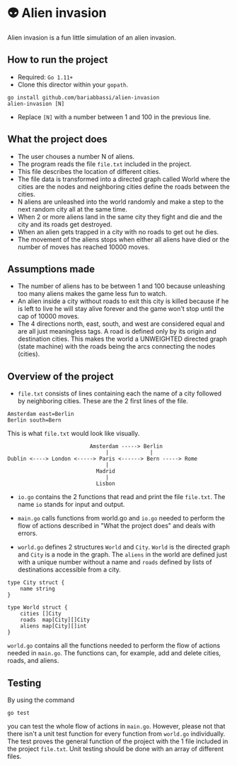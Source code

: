 # :alien: Alien invasion
Alien invasion is a fun little simulation of an alien invasion.

## How to run the project
- Required: ```Go 1.11+```
- Clone this director within your ```gopath```.
```
go install github.com/bariabbassi/alien-invasion
alien-invasion [N]
```
- Replace ```[N]``` with a number between 1 and 100 in the previous line.

## What the project does
- The user chouses a number N of aliens.
- The program reads the file ```file.txt``` included in the project.
- This file describes the location of different cities.
- The file data is transformed into a directed graph called World where the cities are the nodes and neighboring cities define the roads between the cities.
- N aliens are unleashed into the world randomly and make a step to the next random city all at the same time.
- When 2 or more aliens land in the same city they fight and die and the city and its roads get destroyed.
- When an alien gets trapped in a city with no roads to get out he dies.
- The movement of the aliens stops when either all aliens have died or the number of moves has reached 10000 moves.

## Assumptions made
- The number of aliens has to be between 1 and 100 because unleashing too many aliens makes the game less fun to watch.
- An alien inside a city without roads to exit this city is killed because if he is left to live he will stay alive forever and the game won't stop until the cap of 10000 moves.
- The 4 directions north, east, south, and west are considered equal and are all just meaningless tags. A road is defined only by its origin and destination cities. This makes the world a UNWEIGHTED directed graph (state machine) with the roads being the arcs connecting the nodes (cities).

## Overview of the project
- ```file.txt``` consists of lines containing each the name of a city followed by neighboring cities. These are the 2 first lines of the file.
```
Amsterdam east=Berlin
Berlin south=Bern
```

This is what ```file.txt``` would look like visually.
```
                          Amsterdam -----> Berlin
                               |             |
Dublin <----> London <-----> Paris <------> Bern -----> Rome
                               |
                            Madrid
                               |
                            Lisbon
```

- ```io.go``` contains the 2 functions that read and print the file ```file.txt```. The name ```io``` stands for input and output.

- ```main.go``` calls functions from world.go and ```io.go``` needed to perform the flow of actions described in "What the project does" and deals with errors.

- ```world.go``` defines 2 structures ```World``` and ```City```. ```World``` is the directed graph and ```City``` is a node in the graph. The ```aliens``` in the world are defined just with a unique number without a name and ```roads``` defined by lists of destinations accessible from a city.
```
type City struct {
	name string
}
```
```
type World struct {
	cities []City
	roads  map[City][]City
	aliens map[City][]int
}
```
```world.go``` contains all the functions needed to perform the flow of actions needed in ```main.go```. The functions can, for example, add and delete cities, roads, and aliens.

## Testing
By using the command
```
go test
```
you can test the whole flow of actions in ```main.go```. However, please not that there isn't a unit test function for every function from ```world.go``` individually. The test proves the general function of the project with the 1 file included in the project ```file.txt```. Unit testing should be done with an array of different files.
